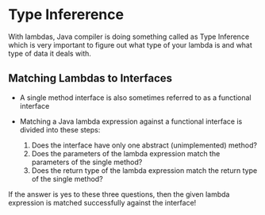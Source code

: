# Type Infererence

With lambdas, Java compiler is doing something called as Type Inference which is very important to figure out what type of your lambda is and  what type of data it deals with.

## Matching Lambdas to Interfaces

- A single method interface is also sometimes referred to as a functional interface
- Matching a Java lambda expression against a functional interface is divided into these steps:

  1. Does the interface have only one abstract (unimplemented) method?
  2. Does the parameters of the lambda expression match the parameters of the single method?
  3. Does the return type of the lambda expression match the return type of the single method?

If the answer is yes to these three questions, then the given lambda expression is matched successfully against the interface!
